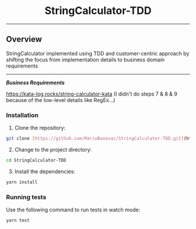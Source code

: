 
<p align="center">
    <h1 align="center">StringCalculator-TDD</h1>
</p>

---

##  Overview

StringCalculator implemented using TDD and customer-centric approach by shifting the focus from implementation details to business domain requirements

---
***Business Requirements***

https://kata-log.rocks/string-calculator-kata (I didn't do steps 7 & 8 & 9 because of the low-level details like RegEx...)

###  Installation

1. Clone the repository:

```sh
git clone [https://github.com/MarioBanovac/StringCalculator-TDD.git](https://github.com/MarioBanovac/StringCalculator-TDD.git)
```

2. Change to the project directory:

```sh
cd StringCalculator-TDD
```

3. Install the dependencies:

```sh
yarn install
```

###  Running tests

Use the following command to run tests in watch mode:

```sh
yarn test
```
